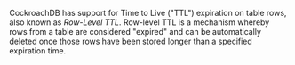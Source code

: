 CockroachDB has support for Time to Live ("TTL") expiration on table rows, also known as _Row-Level TTL_. Row-level TTL is a mechanism whereby rows from a table are considered "expired" and can be automatically deleted once those rows have been stored longer than a specified expiration time.
